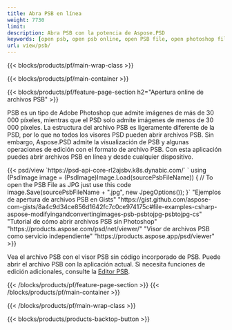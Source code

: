```yaml
---
title: Abra PSB en línea
weight: 7730
limit: 
description: Abra PSB con la potencia de Aspose.PSD
keywords: [open psb, open psb online, open PSB file, open photoshop file, preview psb]
url: view/psb/
---
```


{{< blocks/products/pf/main-wrap-class >}}

{{< blocks/products/pf/main-container >}}

{{< blocks/products/pf/feature-page-section h2="Apertura online de archivos PSB" >}}
<p>PSB es un tipo de Adobe Photoshop que admite imágenes de más de 30 000 píxeles, mientras que el PSD solo admite imágenes de menos de 30 000 píxeles. La estructura del archivo PSB es ligeramente diferente de la PSD, por lo que no todos los visores PSD pueden abrir archivos PSB. Sin embargo, Aspose.PSD admite la visualización de PSB y algunas operaciones de edición con el formato de archivo PSB. Con esta aplicación puedes abrir archivos PSB en línea y desde cualquier dispositivo.</p>
{{< psd/view `https://psd-api-core-rl2ajsbv.k8s.dynabic.com/` 
`    using (PsdImage image = (PsdImage)Image.Load(sourcePsbFileName))
    {
	    // To open the PSB File as JPG just use this code
        image.Save(sourcePsbFileName + ".jpg",  new JpegOptions());
    }` 
"Ejemplos de apertura de archivos PSB en Gists" "https://gist.github.com/aspose-com-gists/8a4c9d34ce856d1642fc7c0ce974175c#file-examples-csharp-aspose-modifyingandconvertingimages-psb-psbtojpg-psbtojpg-cs" 
"Tutorial de cómo abrir archivos PSB sin Photoshop" "https://products.aspose.com/psd/net/viewer/" 
"Visor de archivos PSB como servicio independiente" "https://products.aspose.app/psd/viewer" >}}
<p>Vea el archivo PSB con el visor PSB sin código incorporado de PSB. Puede abrir el archivo PSB con la aplicación actual. Si necesita funciones de edición adicionales, consulte la <a href="https://products.aspose.app/psd/template-editor">Editor PSB</a>.</p>
{{< /blocks/products/pf/feature-page-section >}}
{{< /blocks/products/pf/main-container >}}


{{< /blocks/products/pf/main-wrap-class >}}

{{< blocks/products/products-backtop-button >}}
